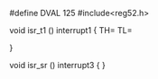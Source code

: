 #define DVAL 125
#include<reg52.h>

void isr_t1 () interrupt1 
{
  TH=
  TL= 
  
}

void isr_sr () interrupt3
{
}
